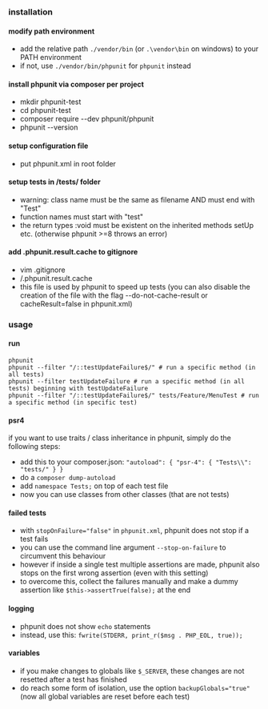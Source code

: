 ### installation

#### modify path environment
- add the relative path ```./vendor/bin``` (or ```.\vendor\bin``` on windows) to your PATH environment  
- if not, use ```./vendor/bin/phpunit``` for ```phpunit``` instead

#### install phpunit via composer per project
- mkdir phpunit-test  
- cd phpunit-test  
- composer require --dev phpunit/phpunit  
- phpunit --version

#### setup configuration file
- put phpunit.xml in root folder

#### setup tests in /tests/ folder
- warning: class name must be the same as filename AND must end with "Test"
- function names must start with "test"
- the return types :void must be existent on the inherited methods setUp etc. (otherwise phpunit >=8 throws an error)

#### add .phpunit.result.cache to gitignore
- vim .gitignore
- /.phpunit.result.cache
- this file is used by phpunit to speed up tests (you can also disable the creation of the file with the flag --do-not-cache-result or cacheResult=false in phpunit.xml)

### usage

#### run
```
phpunit
phpunit --filter "/::testUpdateFailure$/" # run a specific method (in all tests)
phpunit --filter testUpdateFailure # run a specific method (in all tests) beginning with testUpdateFailure
phpunit --filter "/::testUpdateFailure$/" tests/Feature/MenuTest # run a specific method (in specific test)
```

#### psr4
if you want to use traits / class inheritance in phpunit, simply do the following steps:
- add this to your composer.json: ```"autoload": { "psr-4": { "Tests\\": "tests/" } }```
- do a ```composer dump-autoload```
- add ```namespace Tests;``` on top of each test file
- now you can use classes from other classes (that are not tests)

#### failed tests

- with `stopOnFailure="false"` in `phpunit.xml`, phpunit does not stop if a test fails
- you can use the command line argument `--stop-on-failure` to circumvent this behaviour
- however if inside a single test multiple assertions are made, phpunit also stops on the first wrong assertion (even with this setting)
- to overcome this, collect the failures manually and make a dummy assertion like `$this->assertTrue(false);` at the end

#### logging

- phpunit does not show `echo` statements
- instead, use this: `fwrite(STDERR, print_r($msg . PHP_EOL, true));`

#### variables

- if you make changes to globals like ```$_SERVER```, these changes are not resetted after a test has finished
- do reach some form of isolation, use the option ```backupGlobals="true"``` (now all global variables are reset before each test)